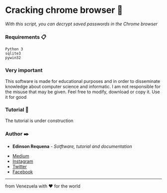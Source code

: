 # Cracking chrome browser 🚀

_With this script, you can decrypt saved passwords in the Chrome browser_

### Requirements 📋

```
Python 3
sqlite3
pywin32
```
### Very important

This software is made for educational purposes and in order to disseminate knowledge about computer science and informatic. I am not responsible for the misuse that may be given. 
Feel free to modify, download or copy it. Use it for good

### Tutorial 📖

The tutorial is under construction

### Author ✒️

* **Edinson Requena** - *Sotftware, tutorial and documentation* 
- [Medium](https://medium.com/@edinsonrequena)
- [Instagram](https://instagram.com/edinsonrequena)
- [Twitter](https://twitter.com/requenaea)
- [Facebook](https://facebook.com/edinson.requena.9)

---
from Venezuela with ❤️ for the world
